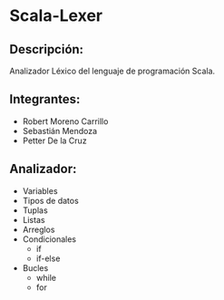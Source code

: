 # Scala-Lexer
## Descripción: 
Analizador Léxico del lenguaje de programación Scala.
## Integrantes:
* Robert Moreno Carrillo 
* Sebastián Mendoza 
* Petter De la Cruz 

## Analizador: 
* Variables
* Tipos de datos 
* Tuplas
* Listas
* Arreglos
* Condicionales 
  *  if
  *  if-else
* Bucles
  * while 
  * for

   
